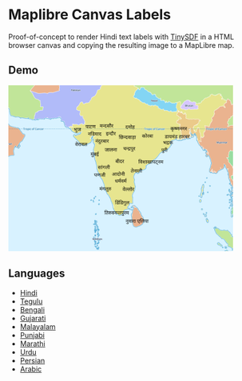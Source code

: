 # Maplibre Canvas Labels

Proof-of-concept to render Hindi text labels with [TinySDF](https://github.com/mapbox/tiny-sdf)  in a HTML browser canvas and copying the resulting image to a MapLibre map.

## Demo

<a href="https://bdon.github.io/maplibre-i18n/canvas#map=4.29/17.03/80.29&language=hi">

<img src="screenshot.png" width=450>

</a>

## Languages

  * [Hindi](https://bdon.github.io/maplibre-i18n/canvas#map=4.29/17.03/80.29&lanugage=hi)
  * [Tegulu](https://bdon.github.io/maplibre-i18n/canvas#map=4.29/17.03/80.29&language=te)
  * [Bengali](https://bdon.github.io/maplibre-i18n/canvas#map=4.29/17.03/80.29&language=bn)
  * [Gujarati](https://bdon.github.io/maplibre-i18n/canvas#map=4.29/17.03/80.29&language=gu)
  * [Malayalam](https://bdon.github.io/maplibre-i18n/canvas#map=4.29/17.03/80.29&language=ml)
  * [Punjabi](https://bdon.github.io/maplibre-i18n/canvas#map=4.29/17.03/80.29&language=pa)
  * [Marathi](https://bdon.github.io/maplibre-i18n/canvas#map=4.29/17.03/80.29&language=mr)
  * [Urdu](https://bdon.github.io/maplibre-i18n/canvas#map=4.29/17.03/80.29&language=ur)
  * [Persian](https://bdon.github.io/maplibre-i18n/canvas#map=4.29/17.03/80.29&language=fa)
  * [Arabic](https://bdon.github.io/maplibre-i18n/canvas#map=4.29/17.03/80.29&language=ar)
